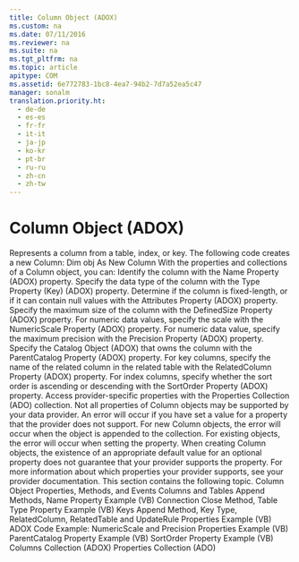 ```yaml
---
title: Column Object (ADOX)
ms.custom: na
ms.date: 07/11/2016
ms.reviewer: na
ms.suite: na
ms.tgt_pltfrm: na
ms.topic: article
apitype: COM
ms.assetid: 6e772783-1bc8-4ea7-94b2-7d7a52ea5c47
manager: sonalm
translation.priority.ht: 
  - de-de
  - es-es
  - fr-fr
  - it-it
  - ja-jp
  - ko-kr
  - pt-br
  - ru-ru
  - zh-cn
  - zh-tw
---
```

# Column Object (ADOX)
<?xml version="1.0" encoding="utf-8"?>
<developerReferenceWithoutSyntaxDocument xmlns="http://ddue.schemas.microsoft.com/authoring/2003/5" xmlns:xlink="http://www.w3.org/1999/xlink" xmlns:xsi="http://www.w3.org/2001/XMLSchema-instance" xsi:schemaLocation="http://ddue.schemas.microsoft.com/authoring/2003/5 http://dduestorage.blob.core.windows.net/ddueschema/developer.xsd">
  <introduction>
    <para>Represents a column from a table, index, or key.</para>
  </introduction>
  <languageReferenceRemarks>
    <content>
      <para>The following code creates a new <legacyBold>Column</legacyBold>:</para>
      <para>
        <codeInline>Dim obj As New Column</codeInline>
      </para>
      <para>With the properties and collections of a <legacyBold>Column</legacyBold> object, you can:</para>
      <list class="bullet">
        <listItem>
          <para>Identify the column with the <link xlink:href="81b92baf-b6b9-4f4e-9f33-4503795518cd">Name Property (ADOX)</link> property. </para>
        </listItem>
        <listItem>
          <para>Specify the data type of the column with the <link xlink:href="8ca2f1fd-eb1e-490c-a28b-67eda92e0fc7">Type Property (Key) (ADOX)</link> property. </para>
        </listItem>
        <listItem>
          <para>Determine if the column is fixed-length, or if it can contain null values with the <link xlink:href="e3abb359-79a3-4c22-b3a8-2900817e0d23">Attributes Property (ADOX)</link> property. </para>
        </listItem>
        <listItem>
          <para>Specify the maximum size of the column with the <link xlink:href="762b8937-c31c-4e90-bb85-506d991e8280">DefinedSize Property (ADOX)</link> property. </para>
        </listItem>
        <listItem>
          <para>For numeric data values, specify the scale with the <link xlink:href="573ee5d1-57c7-4a27-be79-a0e12944ad9b">NumericScale Property (ADOX)</link> property. </para>
        </listItem>
        <listItem>
          <para>For numeric data value, specify the maximum precision with the <link xlink:href="0e0ecbbf-d7de-49d4-a128-5a519ecd54ba">Precision Property (ADOX)</link> property. </para>
        </listItem>
        <listItem>
          <para>Specify the <link xlink:href="bb651639-a488-4e38-b6de-0ed99fa4dd92">Catalog Object (ADOX)</link> that owns the column with the <link xlink:href="a0bb2ed8-d4cb-4f92-8de7-769bbe0e6273">ParentCatalog Property (ADOX)</link> property. </para>
        </listItem>
        <listItem>
          <para>For key columns, specify the name of the related column in the related table with the <link xlink:href="2f2ca019-c785-4c08-beb1-3a2d3b47823e">RelatedColumn Property (ADOX)</link> property. </para>
        </listItem>
        <listItem>
          <para>For index columns, specify whether the sort order is ascending or descending with the <link xlink:href="04510b19-9cb2-4895-b23b-f7790123eb04">SortOrder Property (ADOX)</link> property. </para>
        </listItem>
        <listItem>
          <para>Access provider-specific properties with the <link xlink:href="1d539aa8-ce0d-4418-ab03-8d0a3c1e9d82">Properties Collection (ADO)</link> collection. </para>
        </listItem>
      </list>
      <alert class="note">
        <para>Not all properties of <legacyBold>Column</legacyBold> objects may be supported by your data provider. An error will occur if you have set a value for a property that the provider does not support. For new <legacyBold>Column</legacyBold> objects, the error will occur when the object is appended to the collection. For existing objects, the error will occur when setting the property.</para>
        <para>When creating <legacyBold>Column</legacyBold> objects, the existence of an appropriate default value for an optional property does not guarantee that your provider supports the property. For more information about which properties your provider supports, see your provider documentation.</para>
      </alert>
      <para>This section contains the following topic.</para>
      <list class="bullet">
        <listItem>
          <para>
            <link xlink:href="f87d46fb-4b33-42b5-8a54-6d2c4577c69a">Column Object Properties, Methods, and Events</link>
          </para>
        </listItem>
      </list>
    </content>
  </languageReferenceRemarks>
  <relatedTopics>
<link xlink:href="678e5546-df5d-4cd0-bfe9-6cf13cb385c0">Columns and Tables Append Methods, Name Property Example (VB)</link>
<link xlink:href="f88e7a3b-19ed-46e2-b2ce-3b611d9b8166">Connection Close Method, Table Type Property Example (VB)</link>
<link xlink:href="13b5b1c3-6af6-439e-bb65-976578ba6bc2">Keys Append Method, Key Type, RelatedColumn, RelatedTable and UpdateRule Properties Example (VB)</link>
<link xlink:href="ea2ec614-34c8-41b7-8ebd-063798bd56b4">ADOX Code Example: NumericScale and Precision Properties Example (VB)</link>
<link xlink:href="448bc850-7584-4c5f-89f3-5f4fee88b259">ParentCatalog Property Example (VB)</link>
<link xlink:href="d9502254-d89b-4bcb-94f1-6418f89e7f30">SortOrder Property Example (VB)</link>
<link xlink:href="23b9fea8-4f76-4a51-95ce-1a6ce4560b34">Columns Collection (ADOX)</link>
<link xlink:href="1d539aa8-ce0d-4418-ab03-8d0a3c1e9d82">Properties Collection (ADO)</link>
</relatedTopics>
</developerReferenceWithoutSyntaxDocument>